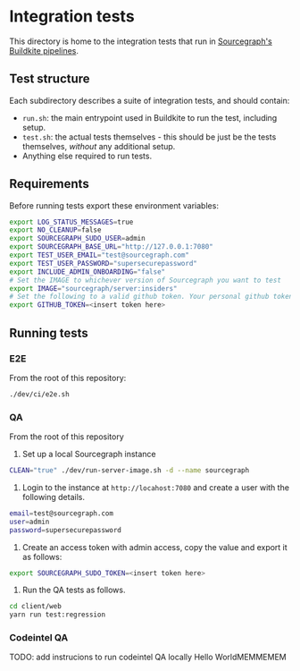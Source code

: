 # Integration tests

This directory is home to the integration tests that run in [Sourcegraph's Buildkite pipelines](https://docs.sourcegraph.com/dev/background-information/continuous_integration#buildkite-pipelines).

## Test structure

Each subdirectory describes a suite of integration tests, and should contain:

- `run.sh`: the main entrypoint used in Buildkite to run the test, including setup.
- `test.sh`: the actual tests themselves - this should be just be the tests themselves, _without_ any additional setup.
- Anything else required to run tests.

## Requirements

Before running tests export these environment variables:

```sh
export LOG_STATUS_MESSAGES=true
export NO_CLEANUP=false
export SOURCEGRAPH_SUDO_USER=admin
export SOURCEGRAPH_BASE_URL="http://127.0.0.1:7080"
export TEST_USER_EMAIL="test@sourcegraph.com"
export TEST_USER_PASSWORD="supersecurepassword"
export INCLUDE_ADMIN_ONBOARDING="false"
# Set the IMAGE to whichever version of Sourcegraph you want to test
export IMAGE="sourcegraph/server:insiders"
# Set the following to a valid github token. Your personal github token should have access to all the repos in the Sourcegraph github required to run these tests.
export GITHUB_TOKEN=<insert token here>
```

## Running tests

### E2E

From the root of this repository:

```sh
./dev/ci/e2e.sh
```

### QA

From the root of this repository

1. Set up a local Sourcegraph instance

```sh
CLEAN="true" ./dev/run-server-image.sh -d --name sourcegraph
```

1. Login to the instance at `http://locahost:7080` and create a user with the following details.

```sh
email=test@sourcegraph.com
user=admin
password=supersecurepassword
```

1. Create an access token with admin access, copy the value and export it as follows:

```sh
export SOURCEGRAPH_SUDO_TOKEN=<insert token here>
```

1. Run the QA tests as follows.

```sh
cd client/web
yarn run test:regression
```

### Codeintel QA

TODO: add instrucions to run codeintel QA locally
Hello WorldMEMMEMEM
